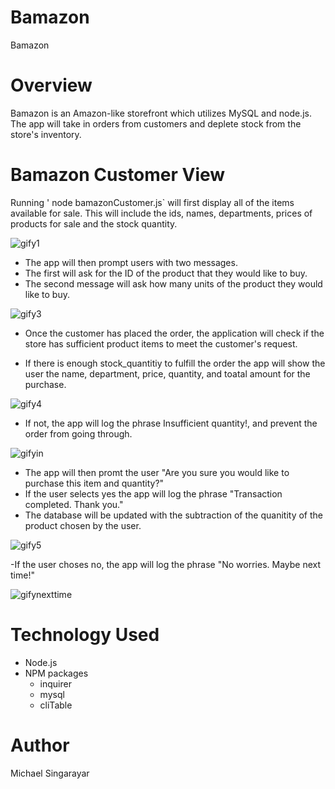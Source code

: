 # Bamazon
Bamazon

# Overview
Bamazon is an Amazon-like storefront which utilizes MySQL and node.js. The app will take in orders from customers and deplete stock from the store's inventory.

# Bamazon Customer View
Running ' node bamazonCustomer.js` will first display all of the items available for sale. This will include the ids, names, departments, prices of products for sale and the stock quantity.

![gify1](https://user-images.githubusercontent.com/43361200/51454457-fbe87880-1d01-11e9-9345-e0fc4409278a.gif)

- The app will then prompt users with two messages.
- The first will ask for the ID of the product that they would like to buy.
- The second message will ask how many units of the product they would like to buy.


![gify3](https://user-images.githubusercontent.com/43361200/51454456-fb4fe200-1d01-11e9-9245-25d18a74db05.gif)



- Once the customer has placed the order, the application will check if the store has sufficient product items to meet the customer's request.

- If there is enough stock_quantitiy to fulfill the order the app will show the user the name, department, price, quantity, and toatal amount for the purchase.







![gify4](https://user-images.githubusercontent.com/43361200/51454455-fb4fe200-1d01-11e9-9935-b61dcb2d13cf.gif)






- If not, the app will log the phrase Insufficient quantity!, and prevent the order from going through.

![gifyin](https://user-images.githubusercontent.com/43361200/51454583-b11b3080-1d02-11e9-99d2-d1f168488b1d.gif)








- The app will then promt the user "Are you sure you would like to purchase this item and quantity?"
- If the user selects yes the app will log the phrase "Transaction completed. Thank you."
- The database will be updated with the subtraction of the quanitity of the product chosen by the user.





![gify5](https://user-images.githubusercontent.com/43361200/51454454-fb4fe200-1d01-11e9-9513-2ebac47c212b.gif)



-If the user choses no, the app will log the phrase "No worries. Maybe next time!"

![gifynexttime](https://user-images.githubusercontent.com/43361200/51454582-b11b3080-1d02-11e9-9b08-8e8b22726a5b.gif)









# Technology Used

- Node.js
- NPM packages
  - inquirer 
  - mysql 
  - cliTable

# Author

Michael Singarayar
